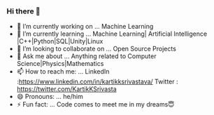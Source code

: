 ### Hi there 👋

- 🔭 I’m currently working on ... Machine Learning
- 🌱 I’m currently learning ... Machine Learning| Artificial Intelligence |C++|Python|SQL|Unity|Linux 
- 👯 I’m looking to collaborate on ... Open Source Projects 
- 💬 Ask me about ... Anything related to Computer Science|Physics|Mathematics 
- 📫 How to reach me: ... LinkedIn :https://www.linkedin.com/in/kartikksrivastava/
                           Twitter : https://twitter.com/KartikKSrivasta
- 😄 Pronouns: ... he/him
- ⚡ Fun fact: ... Code comes to meet me in my dreams😇
<!--- just - 🤔 I’m looking for help with ...--->
